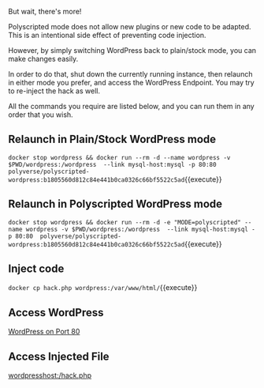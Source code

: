 But wait, there's more!

Polyscripted mode does not allow new plugins or new code to be adapted.
This is an intentional side effect of preventing code injection.

However, by simply switching WordPress back to plain/stock mode, you
can make changes easily.

In order to do that, shut down the currently running instance, then
relaunch in either mode you prefer, and access the WordPress Endpoint.
You may try to re-inject the hack as well.

All the commands you require are listed below, and you can run them in
any order that you wish.

## Relaunch in Plain/Stock WordPress mode

`docker stop wordpress && docker run --rm -d --name wordpress -v $PWD/wordpress:/wordpress  --link mysql-host:mysql -p 80:80  polyverse/polyscripted-wordpress:b1805560d812c84e441b0ca0326c66bf5522c5ad`{{execute}}

## Relaunch in Polyscripted WordPress mode

`docker stop wordpress && docker run --rm -d -e "MODE=polyscripted" --name wordpress -v $PWD/wordpress:/wordpress  --link mysql-host:mysql -p 80:80  polyverse/polyscripted-wordpress:b1805560d812c84e441b0ca0326c66bf5522c5ad`{{execute}}

## Inject code

`docker cp hack.php wordpress:/var/www/html/`{{execute}}

## Access WordPress

[WordPress on Port 80](https://[[HOST_SUBDOMAIN]]-80-[[KATACODA_HOST]].environments.katacoda.com/)

## Access Injected File

[wordpresshost:/hack.php](https://[[HOST_SUBDOMAIN]]-80-[[KATACODA_HOST]].environments.katacoda.com/hack.php)

